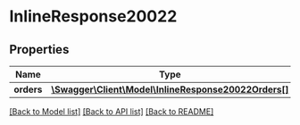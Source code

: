 # InlineResponse20022

## Properties
Name | Type | Description | Notes
------------ | ------------- | ------------- | -------------
**orders** | [**\Swagger\Client\Model\InlineResponse20022Orders[]**](InlineResponse20022Orders.md) |  | [optional] 

[[Back to Model list]](../../README.md#documentation-for-models) [[Back to API list]](../../README.md#documentation-for-api-endpoints) [[Back to README]](../../README.md)

